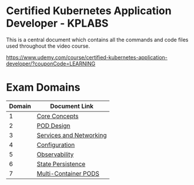 # Certified Kubernetes Application Developer - KPLABS 

This is a central document which contains all the commands and code files used throughout the video course. 

https://www.udemy.com/course/certified-kubernetes-application-developer/?couponCode=LEARNING


# Exam Domains

| Domain | Document Link |
| ------ | ------ |
| 1 | [Core Concepts][PlDa] |
| 2 | [POD Design][PlDb] |
| 3 | [Services and Networking][PlDc] 
| 4 | [Configuration][PlDd] |
| 5 | [Observability][PlDe] |
| 6 | [State Persistence][PlDf] |
| 7 | [Multi-Container PODS][PlDg] |


   [PlDa]: <https://github.com/zealvora/certified-kubernetes-application-developer/tree/master/Domain%201%20-%20Core%20Concepts>
   [PlDb]: <https://github.com/zealvora/certified-kubernetes-application-developer/tree/master/Domain%202%20-%20POD%20Design>
   [PlDc]: <https://github.com/zealvora/certified-kubernetes-application-developer/tree/master/Domain%203%20-%20Services%20and%20Networking>
   [PlDd]: <https://github.com/zealvora/certified-kubernetes-application-developer/tree/master/Domain%204%20-%20Configuration>
   [PlDe]: <https://github.com/zealvora/certified-kubernetes-application-developer/tree/master/Domain%205%20-%20Observability>
   [PlDf]: <https://github.com/zealvora/certified-kubernetes-application-developer/tree/master/Domain%206%20-%20State%20Persistence>
   [PlDg]: <https://github.com/zealvora/certified-kubernetes-application-developer/tree/master/Domain%207%20-%20Multi-Container%20PODS>

